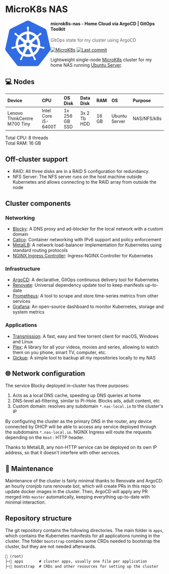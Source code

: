 # MicroK8s NAS

<img src="https://raw.githubusercontent.com/kubernetes/kubernetes/master/logo/logo.svg" align="left" width="144px" height="144px">

#### microk8s-nas - Home Cloud via ArgoCD | GitOps Toolkit

> GitOps state for my cluster using ArgoCD

[![MicroK8s](https://img.shields.io/github/v/release/canonical/microk8s?label=MicroK8s&color=green)](https://microk8s.io)
[![Last commit](https://img.shields.io/github/last-commit/marcizhu/microk8s-nas?style=flat-square)](https://github.com/marcizhu/microk8s-nas)

Lightweight single-node [MicroK8s](https://microk8s.io) cluster for my home NAS running [Ubuntu Server](https://ubuntu.com/download/server).

## 💻 Nodes

| Device                       | CPU                 | OS Disk       | Data Disk   | RAM   | OS            | Purpose     |
| :--------------------------- | :------------------ | :------------ | :---------- | :---- | :------------ | :---------- |
| Lenovo ThinkCentre M700 Tiny | Intel Core i5-6400T | 1x 256 GB SSD | 3x 2 Tb HDD | 16 GB | Ubuntu Server | NAS/NFS/k8s |

Total CPU: 8 threads  
Total RAM: 16 GB

## Off-cluster support

- RAID: All three disks are in a RAID 5 configuration for redundancy.
- NFS Server: The NFS server runs on the host machine outside Kubernetes and allows connecting to the RAID array from outside the node

## Cluster components

### Networking

- [Blocky](https://0xerr0r.github.io/blocky/v0.22/): A DNS proxy and ad-blocker for the local network with a custom domain
- [Calico](https://www.tigera.io/project-calico/): Container networking with IPv6 support and policy enforcement
- [MetalLB](https://github.com/metallb/metallb): A network load-balancer implementation for Kubernetes using standard routing protocols
- [NGINX Ingress Controller](https://github.com/kubernetes/ingress-nginx): Ingress-NGINX Controller for Kubernetes

### Infrastructure

- [ArgoCD](https://github.com/argoproj/argo-cd): A declarative, GitOps continuous delivery tool for Kubernetes
- [Renovate](https://github.com/renovatebot/renovate): Universal dependency update tool to keep manifests up-to-date
- [Prometheus](https://prometheus.io): A tool to scrape and store time-series metrics from other services
- [Grafana](https://grafana.com): An open-source dashboard to monitor Kubernetes, storage and system metrics

### Applications

- [Transmission](https://transmissionbt.com): A fast, easy and free torrent client for macOS, Windows and Linux
- [Plex](https://www.plex.tv/): A library for all your videos, movies and series, allowing to watch them on you phone, smart TV, computer, etc.
- [Gickup](https://github.com/cooperspencer/gickup): A simple tool to backup all my repositories locally to my NAS

## 🌐 Network configuration

The service Blocky deployed in-cluster has three purposes:

1. Acts as a local DNS cache, speeding up DNS queries at home
2. DNS-level ad-filtering, similar to Pi-Hole. Blocks ads, adult content, etc
3. Custom domain: resolves any subdomain `*.nas-local.io` to the cluster's IP

By configuring the cluster as the primary DNS in the router, any device connected by DHCP will be able to access any service
deployed through the subdomains `*.nas-local.io`. NGINX Ingress will route the requests depending on the `Host:` HTTP header.

Thanks to MetalLB, any non-HTTP service can be deployed on its own IP address, so that it doesn't interfere with other services.

## 🔧 Maintenance

Maintenance of the cluster is fairly minimal thanks to Renovate and ArgoCD: an hourly cronjob runs renovate bot, which will
create PRs in this repo to update docker images in the cluster. Then, ArgoCD will apply any PR merged into `master` automatically,
keeping everything up-to-date with minimal interaction.

## Repository structure

The git repository contains the following directories. The main folder is `apps`, which contains the Kubernetes manifests for all applications running in the cluster. The folder `bootstrap` contains some CRDs needed to bootstrap the cluster, but they are not needed afterwards.

```
📁 (root)
├─📁 apps       # cluster apps, usually one file per application
├─📁 bootstrap  # CRDs and other resources for setting up the cluster
```
